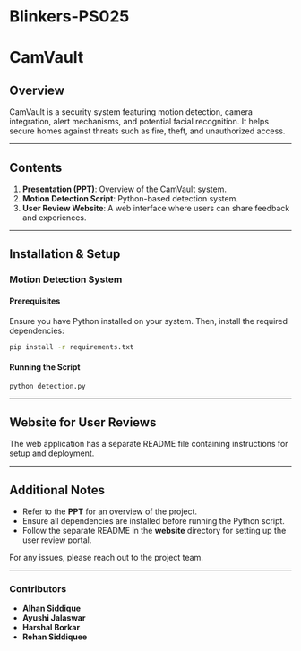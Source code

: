 # Blinkers-PS025

# CamVault

## Overview
CamVault is a security system featuring motion detection, camera integration, alert mechanisms, and potential facial recognition. It helps secure homes against threats such as fire, theft, and unauthorized access.

---

## Contents
1. **Presentation (PPT)**: Overview of the CamVault system.
2. **Motion Detection Script**: Python-based detection system.
3. **User Review Website**: A web interface where users can share feedback and experiences.

---

## Installation & Setup

### Motion Detection System
#### Prerequisites
Ensure you have Python installed on your system. Then, install the required dependencies:
```sh
pip install -r requirements.txt
```

#### Running the Script
```sh
python detection.py
```

---

## Website for User Reviews
The web application has a separate README file containing instructions for setup and deployment.

---

## Additional Notes
- Refer to the **PPT** for an overview of the project.
- Ensure all dependencies are installed before running the Python script.
- Follow the separate README in the **website** directory for setting up the user review portal.

For any issues, please reach out to the project team.

---

### Contributors
- **Alhan Siddique**
- **Ayushi Jalaswar**
- **Harshal Borkar**
- **Rehan Siddiquee**



